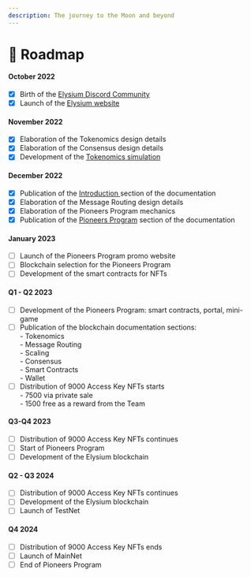 ```yaml
---
description: The journey to the Moon and beyond
---
```


# 📍 Roadmap

#### October 2022

* [x] Birth of the [Elysium Discord Community](https://discord.gg/elysiumchain)
* [x] Launch of the [Elysium website](https://elysium-chain.com/)

#### November 2022

* [x] Elaboration of the Tokenomics design details
* [x] Elaboration of the Consensus design details
* [x] Development of the [Tokenomics simulation](https://tokenomics.elysium-chain.com)

#### December 2022

* [x] Publication of the [Introduction ](broken-reference)section of the documentation
* [x] Elaboration of the Message Routing design details
* [x] Elaboration of the Pioneers Program mechanics
* [x] Publication of the [Pioneers Program](broken-reference) section of the documentation

#### January 2023

* [ ] Launch of the Pioneers Program promo website
* [ ] Blockchain selection for the Pioneers Program
* [ ] Development of the smart contracts for NFTs

#### Q1 - Q2 2023

* [ ] Development of the Pioneers Program: smart contracts, portal, mini-game
* [ ] Publication of the blockchain documentation sections:\
  \- Tokenomics\
  \- Message Routing\
  \- Scaling\
  \- Consensus\
  \- Smart Contracts\
  \- Wallet
* [ ] Distribution of 9000 Access Key NFTs starts\
  \- 7500 via private sale\
  \- 1500 free as a reward from the Team

#### Q3-Q4 2023

* [ ] Distribution of 9000 Access Key NFTs continues
* [ ] Start of Pioneers Program
* [ ] Development of the Elysium blockchain

#### Q2 - Q3 2024

* [ ] Distribution of 9000 Access Key NFTs continues
* [ ] Development of the Elysium blockchain
* [ ] Launch of TestNet

#### Q4 2024

* [ ] Distribution of 9000 Access Key NFTs ends
* [ ] Launch of MainNet
* [ ] End of Pioneers Program
